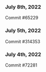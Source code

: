 ### July 8th, 2022

Commit #65229

### July 5th, 2022

Commit #314353


### July 4th, 2022

Commit #72281

